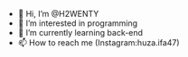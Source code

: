 - 👋 Hi, I’m @H2WENTY
- 👀 I’m interested in programming
- 🌱 I’m currently learning back-end
- 📫 How to reach me (Instagram:huza.ifa47)

<!---
H2WENTY/H2WENTY is a ✨ special ✨ repository because its `README.md` (this file) appears on your GitHub profile.
You can click the Preview link to take a look at your changes.
--->
